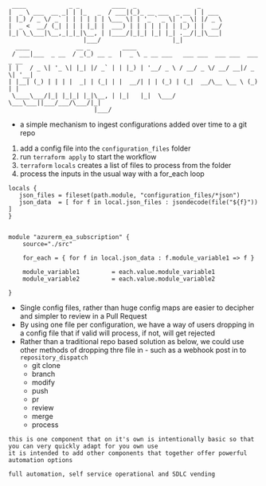 ```
 ____            _ _         ____  _                 _      
|  _ \ ___  __ _| | |_   _  / ___|(_)_ __ ___  _ __ | | ___ 
| |_) / _ \/ _` | | | | | | \___ \| | '_ ` _ \| '_ \| |/ _ \
|  _ <  __/ (_| | | | |_| |  ___) | | | | | | | |_) | |  __/
|_| \_\___|\__,_|_|_|\__, | |____/|_|_| |_| |_| .__/|_|\___|
                     |___/                    |_|           
  ____             __ _         ____                                         
 / ___|___  _ __  / _(_) __ _  |  _ \ _ __ ___   ___ ___  ___ ___  ___  _ __ 
| |   / _ \| '_ \| |_| |/ _` | | |_) | '__/ _ \ / __/ _ \/ __/ __|/ _ \| '__|
| |__| (_) | | | |  _| | (_| | |  __/| | | (_) | (_|  __/\__ \__ \ (_) | |   
 \____\___/|_| |_|_| |_|\__, | |_|   |_|  \___/ \___\___||___/___/\___/|_|   
                        |___/                                                
 ```

 * a simple mechanism to ingest configurations added over time to a git repo


 1. add a config file into the `configuration_files` folder
 2. run `terraform apply` to start the workflow
 3. `terraform` `locals` creates a list of files to process from the folder
 4. process the inputs in the usual way with a for_each loop


 ```
 locals {
    json_files = fileset(path.module, "configuration_files/*json")   
    json_data  = [ for f in local.json_files : jsondecode(file("${f}")) ]  
}
```

```

module "azurerm_ea_subscription" {
    source="./src"

    for_each = { for f in local.json_data : f.module_variable1 => f }

    module_variable1         = each.value.module_variable1
    module_variable2         = each.value.module_variable2  

}
```

- Single config files, rather than huge config maps are easier to decipher and simpler to review in a Pull Request
- By using one file per configuration, we have a way of users dropping in a config file that if valid will process, if not, will get rejected
- Rather than a traditional repo based solution as below, we could use other methods of dropping thre file in  - such as a webhook post in to `repository_dispatch`
  - git clone
  - branch
  - modify
  - push
  - pr
  - review
  - merge
  - process


```
this is one component that on it's own is intentionally basic so that you can very quickly adapt for you own use
it is intended to add other components that together offer powerful automation options

full automation, self service operational and SDLC vending 
``` 